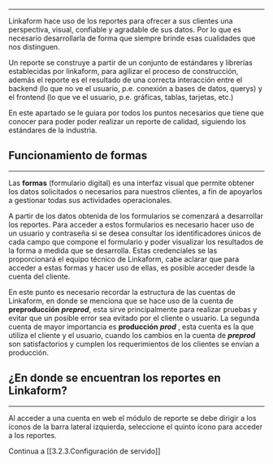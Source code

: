---------------------------------------------------------------
Linkaform hace uso de los reportes para ofrecer a sus clientes una perspectiva, visual, confiable y agradable de sus datos. Por lo que es necesario desarrollarla de forma que siempre brinde esas cualidades que nos distinguen.

Un reporte se construye a partir de un conjunto de estándares y librerías establecidas por linkaform, para agilizar el proceso de construcción, además el reporte es el resultado de una correcta interacción entre el backend (lo que no ve el usuario, p.e. conexión a bases de datos, querys) y el frontend (lo que ve el usuario, p.e. gráficas, tablas, tarjetas, etc.)

En este apartado se le guiara por todos los puntos necesarios que tiene que conocer para poder poder realizar un reporte de calidad, siguiendo los estándares de la industria.

## Funcionamiento de formas
----------------------------------------------------------------
Las **formas** (formulario digital) es una interfaz visual que permite obtener los datos solicitados o necesarios para nuestros clientes, a fin de apoyarlos a gestionar todas sus actividades operacionales. 

A partir de los datos obtenida de los formularios  se comenzará a desarrollar los reportes. 
Para acceder a estos formularios es necesario hacer uso de un usuario y contraseña si se desea consultar los identificadores únicos de cada campo que compone el formulario y poder visualizar los resultados de la forma a medida que se desarrolla.
Estas credenciales se las proporcionará el equipo técnico de Linkaform, cabe aclarar que para acceder a estas formas y hacer uso de ellas, es posible acceder desde la cuenta del cliente.

En este punto es necesario recordar la estructura de las cuentas de Linkaform, en donde se menciona que se hace uso de la cuenta de **preproducción** ***preprod***, esta sirve principalmente para realizar pruebas y evitar que un posible error sea evitado por el cliente o usuario. La segunda cuenta de mayor importancia es **producción**  ***prod*** , esta cuenta es la que utiliza el cliente y el usuario, cuando los cambios en la cuenta de ***preprod*** son satisfactorios y cumplen los requerimientos de los clientes se envían a producción.
## ¿En donde se encuentran los reportes en Linkaform?
----------------------------------------------------------------
Al acceder a una cuenta en web el módulo de reporte se debe dirigir a los íconos de la barra lateral izquierda, seleccione el quinto ícono para acceder a los reportes. 

Continua a [[3.2.3.Configuración de servido]]
